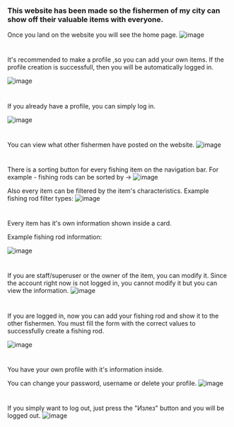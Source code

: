 ### This website has been made so the fishermen of my city can show off their valuable items with everyone.


Once you land on the website you will see the home page.
![image](https://github.com/kumchovylcho/fishermen_of_noi/assets/111090547/0af6278f-d665-4cd9-812d-b197ed463e05)

#


It's recommended to make a profile ,so you can add your own items.
If the profile creation is successfull, then you will be automatically logged in.

![image](https://github.com/kumchovylcho/fishermen_of_noi/assets/111090547/07c41b3a-7005-4ca1-b6b7-c89ffbf95cb6)


#
If you already have a profile, you can simply log in.

![image](https://github.com/kumchovylcho/fishermen_of_noi/assets/111090547/168e93af-3097-4962-a8dc-def4336d5ea0)



#
You can view what other fishermen have posted on the website.
![image](https://github.com/kumchovylcho/fishermen_of_noi/assets/111090547/40a6a3ee-a2b8-4fe7-ac72-ebb5b07bb2c9)


#
There is a sorting button for every fishing item on the navigation bar.
For example - fishing rods can be sorted by ->
![image](https://github.com/kumchovylcho/fishermen_of_noi/assets/111090547/3c42bd0b-900d-4281-9adb-44856fcd3cf1)

Also every item can be filtered by the item's characteristics.
Example fishing rod filter types:
![image](https://github.com/kumchovylcho/fishermen_of_noi/assets/111090547/8494e8fd-3068-44cf-9d0c-766369c1921d)


#
Every item has it's own information shown inside a card.

Example fishing rod information:

![image](https://github.com/kumchovylcho/fishermen_of_noi/assets/111090547/a5b7ab6f-f34d-40f3-bf8a-3035b3f6ca61)


#
If you are staff/superuser or the owner of the item, you can modify it.
Since the account right now is not logged in, you cannot modify it but you can view the information.
![image](https://github.com/kumchovylcho/fishermen_of_noi/assets/111090547/5e2c9f05-9c12-4696-8701-d1fe4ef3cb95)


#
If you are logged in, now you can add your fishing rod and show it to the other fishermen.
You must fill the form with the correct values to successfully create a fishing rod.

![image](https://github.com/kumchovylcho/fishermen_of_noi/assets/111090547/25e3a553-cc63-475b-90c8-a66d4958c459)


#
You have your own profile with it's information inside.

You can change your password, username or delete your profile.
![image](https://github.com/kumchovylcho/fishermen_of_noi/assets/111090547/3cc95fdc-ba97-4add-b57d-ad0030cac463)


#
If you simply want to log out, just press the "Излез" button and you will be logged out.
![image](https://github.com/kumchovylcho/fishermen_of_noi/assets/111090547/6c642f24-64d5-400b-8c1d-8e7a03c9db04)
